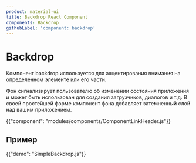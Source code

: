 ```yaml
---
product: material-ui
title: Backdrop React Component
components: Backdrop
githubLabel: 'component: backdrop'
---
```


# Backdrop <meta data-oversett="" data-original-text="Backdrop">

<p class="description">Компонент backdrop используется для акцентирования внимания на определенном элементе или его части.</p>

Фон сигнализирует пользователю об изменении состояния приложения и может быть использован для создания загрузчиков, диалогов и т.д. В своей простейшей форме компонент фона добавляет затемненный слой над вашим приложением.

{{"component": "modules/components/ComponentLinkHeader.js"}}

## Пример <meta data-oversett="" data-original-text="Example">

{{"demo": "SimpleBackdrop.js"}}
